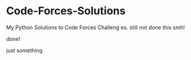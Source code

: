 # Code-Forces-Solutions
My Python Solutions to Code Forces Challeng
es. still not done this smh!


done!

just something 